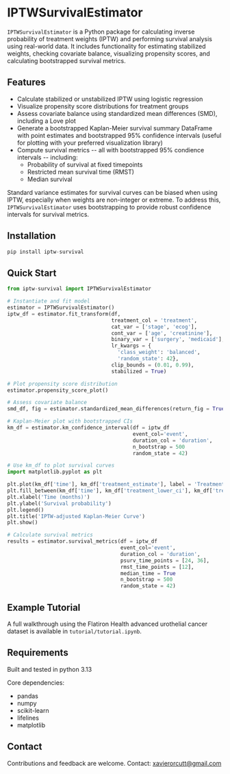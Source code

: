 # IPTWSurvivalEstimator

`IPTWSurvivalEstimator` is a Python package for calculating inverse probability of treatment weights (IPTW) and performing survival analysis using real-world data. It includes functionality for estimating stabilized weights, checking covariate balance, visualizing propensity scores, and calculating bootstrapped survival metrics.

## Features

- Calculate stabilized or unstabilized IPTW using logistic regression
- Visualize propensity score distributions for treatment groups
- Assess covariate balance using standardized mean differences (SMD), including a Love plot
- Generate a bootstrapped Kaplan-Meier survival summary DataFrame with point estimates and bootstrapped 95% confidence intervals (useful for plotting with your preferred visualization library)
- Compute survival metrics -- all with bootstrapped 95% condience intervals -- including:
    - Probability of survival at fixed timepoints
    - Restricted mean survival time (RMST)
    - Median survival

Standard variance estimates for survival curves can be biased when using IPTW, especially when weights are non-integer or extreme. To address this, `IPTWSurvivalEstimator` uses bootstrapping to provide robust confidence intervals for survival metrics.

## Installation 

```python
pip install iptw-survival

```

## Quick Start

```python
from iptw-survival import IPTWSurvivalEstimator

# Instantiate and fit model
estimator = IPTWSurvivalEstimator()
iptw_df = estimator.fit_transform(df,
                                  treatment_col = 'treatment',
                                  cat_var = ['stage', 'ecog'],
                                  cont_var = ['age', 'creatinine'],
                                  binary_var = ['surgery', 'medicaid'],
                                  lr_kwargs = {
                                    'class_weight': 'balanced',
                                    'random_state': 42},
                                  clip_bounds = (0.01, 0.99),
                                  stabilized = True)

# Plot propensity score distribution
estimator.propensity_score_plot()

# Assess covariate balance
smd_df, fig = estimator.standardized_mean_differences(return_fig = True)

# Kaplan-Meier plot with bootstrapped CIs
km_df = estimator.km_confidence_interval(df = iptw_df
                                         event_col='event', 
                                         duration_col = 'duration',
                                         n_bootstrap = 500
                                         random_state = 42)

# Use km_df to plot survival curves 
import matplotlib.pyplot as plt

plt.plot(km_df['time'], km_df['treatment_estimate'], label = 'Treatment')
plt.fill_between(km_df['time'], km_df['treatment_lower_ci'], km_df['treatment_upper_ci'], alpha = 0.1)
plt.xlabel('Time (months)')
plt.ylabel('Survival probability')
plt.legend()
plt.title('IPTW-adjusted Kaplan-Meier Curve')
plt.show()

# Calculate survival metrics
results = estimator.survival_metrics(df = iptw_df
                                     event_col='event', 
                                     duration_col = 'duration',
                                     psurv_time_points = [24, 36],
                                     rmst_time_points = [12],
                                     median_time = True
                                     n_bootstrap = 500
                                     random_state = 42)
```

## Example Tutorial

A full walkthrough using the Flatiron Health advanced urothelial cancer dataset is available in `tutorial/tutorial.ipynb`.

## Requirements

Built and tested in python 3.13

Core dependencies: 
- pandas
- numpy
- scikit-learn
- lifelines
- matplotlib

## Contact

Contributions and feedback are welcome. Contact: xavierorcutt@gmail.com